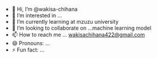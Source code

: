 - 👋 Hi, I’m @wakisa-chihana
- 👀 I’m interested in ...
- 🌱 I’m currently learning at mzuzu university 
- 💞️ I’m looking to collaborate on ...machine learning model 
- 📫 How to reach me ... wakisachihana422@gmail.com
- 😄 Pronouns: ...
- ⚡ Fun fact: ...

<!---
wakisa-chihana/wakisa-chihana is a ✨ special ✨ repository because its `README.md` (this file) appears on your GitHub profile.
You can click the Preview link to take a look at your changes.
--->
